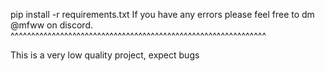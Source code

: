 pip install -r requirements.txt
If you have any errors please feel free to dm @mfww on discord.
^^^^^^^^^^^^^^^^^^^^^^^^^^^^^^^^^^^^^^^^^^^^^^^^^^^^^^^^^^^^^^

This is a very low quality project, expect bugs